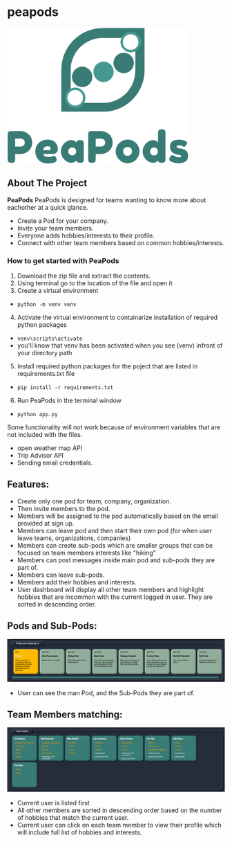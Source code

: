 # peapods
![image of pea pods logo](static/imgs/PeaPods_welcome.png)
## About The Project
**PeaPods**
PeaPods is designed for teams wanting to know more about eachother at a quick glance.
- Create a Pod for your company.
- Invite your team members.
- Everyone adds hobbies/interests to their profile.
- Connect with other team members based on common hobbies/interests.

### How to get started with PeaPods
1. Download the zip file and extract the contents.
2. Using terminal go to the location of the file and open it
3. Create a virtual environment 
  - `python -m venv venv`
4. Activate the virtual environment to containarize installation of required python packages
  - `venv\scripts\activate`
  - you'll know that venv has been activated when you see (venv) infront of your directory path
5. Install required python packages for the poject that are listed in requirements.txt file
  - `pip install -r requirements.txt`
6. Run PeaPods in the terminal window
  - `python app.py`
  
Some functionality will not work because of environment variables that are not included with the files.
- open weather map API
- Trip Advisor API
- Sending email credentials.

## Features:
- Create only one pod for team, company, organization.
- Then invite members to the pod.
- Members will be assigned to the pod automatically based on the email provided at sign up.
- Members can leave pod and then start their own pod (for when user leave teams, organizations, companies)
- Members can create sub-pods which are smaller groups that can be focused on team members interests like "hiking"
- Members can post messages inside main pod and sub-pods they are part of.
- Members can leave sub-pods.
- Members add their hobbies and interests. 
- User dashboard will display all other team members and highlight hobbies that are incommon with the current logged in user. They are sorted in descending order.

## Pods and Sub-Pods:
![image of examples of pods and sub-pods](static/imgs/Pods_examples.png)
- User can see the man Pod, and the Sub-Pods they are part of. 

## Team Members matching:
![image of examples of team members sorted by interests](static/imgs/Pods_members_examples.png)
- Current user is listed first
- All other members are sorted in descending order based on the number of hobbies that match the current user.
- Current user can click on each team member to view their profile which will include full list of hobbies and interests.
